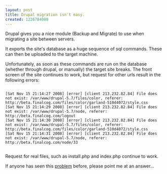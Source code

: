 ```yaml
--- 
layout: post
title: Drupal migration isn't easy.
created: 1226784080
---
```

Drupal gives you a nice module (Backup and Migrate) to use when migrating a site between servers.

It exports the site's database as a huge sequence of sql commands.  These can then be uploaded to the target machine.

Unfortunately, as soon as these commands are run on the database (whether through drupal, or manually) the target site breaks.  The front screen of the site continues to work, but request for other urls result in the following errors:

<code>
[Sat Nov 15 21:14:27 2008] [error] [client 213.232.82.84] File does not exist: /var/www/drupal-5.7/files/color, referer: http://beta.finalcog.com/files/color/garland-510d4072/style.css
[Sat Nov 15 21:14:29 2008] [error] [client 213.232.82.84] File does not exist: /var/www/drupal-5.7/node, referer: http://beta.finalcog.com/logout
[Sat Nov 15 21:14:30 2008] [error] [client 213.232.82.84] File does not exist: /var/www/drupal-5.7/files/color, referer: http://beta.finalcog.com/files/color/garland-510d4072/style.css
[Sat Nov 15 21:14:31 2008] [error] [client 213.232.82.84] File does not exist: /var/www/drupal-5.7/node, referer: http://beta.finalcog.com/node/33

</code>

Request for real files, such as install.php and index.php continue to work.



If anyone has seen this <a href='http://drupal.org/node/334816'>problem</a> before, please point me at an answer...
